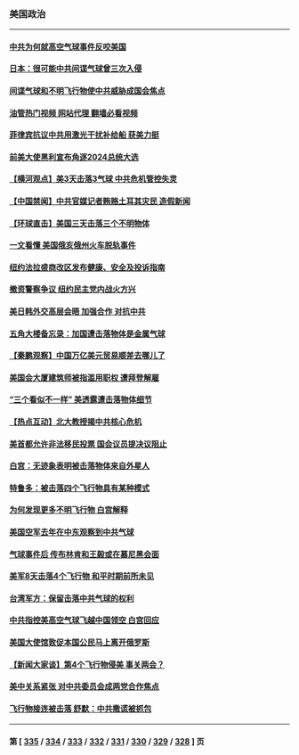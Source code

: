 ### 美国政治
---
#### [中共为何就高空气球事件反咬美国](../../pages/ncid1078159/n13929775.md?02150445) 
#### [日本：很可能中共间谍气球曾三次入侵](../../pages/ncid1078159/n13929753.md?02150445) 
#### [间谍气球和不明飞行物使中共威胁成国会焦点](../../pages/ncid1078159/n13929720.md?02150445) 
#### [油管热门视频 网站代理 翻墙必看视频](http://138.2.39.72:81/youtube.html?epic-marker?02150445)
#### [菲律宾抗议中共用激光干扰补给船 获美力挺](../../pages/ncid1078159/n13929657.md?02150445) 
#### [前美大使黑利宣布角逐2024总统大选](../../pages/ncid1078159/n13929672.md?02150445) 
#### [【横河观点】美3天击落3气球 中共危机管控失灵](../../pages/ncid1078159/n13929694.md?02150445) 
#### [【中国禁闻】中共官媒记者贿赂土耳其灾民 造假新闻](../../pages/ncid1078159/n13929198.md?02150445) 
#### [【环球直击】美国三天击落三个不明物体](../../pages/ncid1078159/n13929195.md?02150445) 
#### [一文看懂 美国俄亥俄州火车脱轨事件](../../pages/ncid1078159/n13929399.md?02150445) 
#### [纽约法拉盛商改区发布健康、安全及投诉指南](../../pages/ncid1078159/n13929349.md?02150445) 
#### [撤资警察争议 纽约民主党内战火方兴](../../pages/ncid1078159/n13929368.md?02150445) 
#### [美日韩外交高层会晤 加强合作 对抗中共](../../pages/ncid1078159/n13929342.md?02150445) 
#### [五角大楼备忘录：加国遭击落物体是金属气球](../../pages/ncid1078159/n13929225.md?02150445) 
#### [【秦鹏观察】中国万亿美元贸易顺差去哪儿了](../../pages/ncid1078159/n13929231.md?02150445) 
#### [美国会大厦建筑师被指滥用职权 遭拜登解雇](../../pages/ncid1078159/n13929178.md?02150445) 
#### [“三个看似不一样” 美透露遭击落物体细节](../../pages/ncid1078159/n13929144.md?02150445) 
#### [【热点互动】北大教授揭中共核心危机](../../pages/ncid1078159/n13929201.md?02150445) 
#### [美首都允许非法移民投票 国会议员提决议阻止](../../pages/ncid1078159/n13929076.md?02150445) 
#### [白宫：无迹象表明被击落物体来自外星人](../../pages/ncid1078159/n13929169.md?02150445) 
#### [特鲁多：被击落四个飞行物具有某种模式](../../pages/ncid1078159/n13929150.md?02150445) 
#### [为何发现更多不明飞行物 白宫解释](../../pages/ncid1078159/n13929133.md?02150445) 
#### [美国空军去年在中东观察到中共气球](../../pages/ncid1078159/n13929116.md?02150445) 
#### [气球事件后 传布林肯和王毅或在慕尼黑会面](../../pages/ncid1078159/n13929115.md?02150445) 
#### [美军8天击落4个飞行物 和平时期前所未见](../../pages/ncid1078159/n13929022.md?02150445) 
#### [台湾军方：保留击落中共气球的权利](../../pages/ncid1078159/n13929055.md?02150445) 
#### [中共指控美高空气球飞越中国领空 白宫回应](../../pages/ncid1078159/n13929008.md?02150445) 
#### [美国大使馆敦促本国公民马上离开俄罗斯](../../pages/ncid1078159/n13928935.md?02150445) 
#### [【新闻大家谈】第4个飞行物侵美 事关两会？](../../pages/ncid1078159/n13928592.md?02150445) 
#### [美中关系紧张 对中共委员会成两党合作焦点](../../pages/ncid1078159/n13928691.md?02150445) 
#### [飞行物接连被击落 舒默：中共撒谎被抓包](../../pages/ncid1078159/n13928471.md?02150445) 

---
#### 第 [ [335](./335.md?02150445) / [334](./334.md?02150445) / [333](./333.md?02150445) / [332](./332.md?02150445) / [331](./331.md?02150445) / [330](./330.md?02150445) / [329](./329.md?02150445) / [328](./328.md?02150445) ] 页
